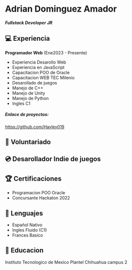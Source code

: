 # Adrian Dominguez Amador 


##### *Fullstack Developer JR*

## :computer: Experiencia
**Programador Web** (Ene2023 - Presente)

* Experiencia Desarollo Web
* Experiencia en JavaScript
* Capacitacion POO de Oracle
* Capacitacion WEB TEC Milenio
* Desarollado de juegos
* Manejo de C++
* Manejo de Unity
* Manejo de Python
* Ingles C1

##### Enlace de proyectos:
https://github.com/Hayley019

## :pushpin: Voluntariado

## :cd: Desarollador Indie de juegos 

## :trophy: Certificaciones
* Programacion POO Oracle
* Concursante Hackaton 2022

## :speech_balloon: Lenguajes
* Español Nativo
* Ingles Fluido (C1)
* Frances Basico

## :bust_in_silhouette: Educacion
Instituto Tecnologico de Mexico Plantel Chihuahua campus 2
